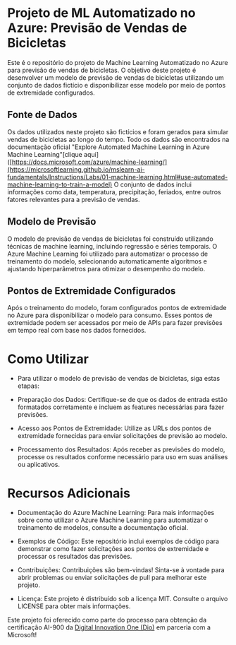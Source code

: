 # Projeto de ML Automatizado no Azure: Previsão de Vendas de Bicicletas
Este é o repositório do projeto de Machine Learning Automatizado no Azure para previsão de vendas de bicicletas. O objetivo deste projeto é desenvolver um modelo de previsão de vendas de bicicletas utilizando um conjunto de dados fictício e disponibilizar esse modelo por meio de pontos de extremidade configurados.

## Fonte de Dados
Os dados utilizados neste projeto são fictícios e foram gerados para simular vendas de bicicletas ao longo do tempo. Todo os dados são encontrados na documentação oficial "Explore Automated Machine Learning in Azure Machine Learning"[clique aqui]([https://docs.microsoft.com/azure/machine-learning/](https://microsoftlearning.github.io/mslearn-ai-fundamentals/Instructions/Labs/01-machine-learning.html#use-automated-machine-learning-to-train-a-model)
 O conjunto de dados inclui informações como data, temperatura, precipitação, feriados, entre outros fatores relevantes para a previsão de vendas.

## Modelo de Previsão
O modelo de previsão de vendas de bicicletas foi construído utilizando técnicas de machine learning, incluindo regressão e séries temporais. O Azure Machine Learning foi utilizado para automatizar o processo de treinamento do modelo, selecionando automaticamente algoritmos e ajustando hiperparâmetros para otimizar o desempenho do modelo.

## Pontos de Extremidade Configurados
Após o treinamento do modelo, foram configurados pontos de extremidade no Azure para disponibilizar o modelo para consumo. Esses pontos de extremidade podem ser acessados por meio de APIs para fazer previsões em tempo real com base nos dados fornecidos.

# Como Utilizar
- Para utilizar o modelo de previsão de vendas de bicicletas, siga estas etapas:

- Preparação dos Dados: Certifique-se de que os dados de entrada estão formatados corretamente e incluem as features necessárias para fazer previsões.

- Acesso aos Pontos de Extremidade: Utilize as URLs dos pontos de extremidade fornecidas para enviar solicitações de previsão ao modelo.

- Processamento dos Resultados: Após receber as previsões do modelo, processe os resultados conforme necessário para uso em suas análises ou aplicativos.

# Recursos Adicionais
- Documentação do Azure Machine Learning: Para mais informações sobre como utilizar o Azure Machine Learning para automatizar o treinamento de modelos, consulte a documentação oficial.

- Exemplos de Código: Este repositório inclui exemplos de código para demonstrar como fazer solicitações aos pontos de extremidade e processar os resultados das previsões.

- Contribuições:
Contribuições são bem-vindas! Sinta-se à vontade para abrir problemas ou enviar solicitações de pull para melhorar este projeto.

- Licença:
Este projeto é distribuído sob a licença MIT. Consulte o arquivo LICENSE para obter mais informações.

Este projeto foi oferecido como parte do processo para obtenção da certificação AI-900 da [Digital Innovation One (Dio)](https://digitalinnovation.one/) em parceria com a Microsoft!






